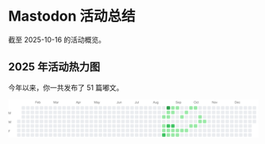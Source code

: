 # Mastodon 活动总结

截至 2025-10-16 的活动概览。

## 2025 年活动热力图

今年以来，你一共发布了 51 篇嘟文。

![Activity Heatmap](./heatmap.svg)